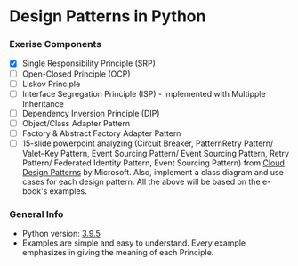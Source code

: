 # Design Patterns in Python

### Exerise Components
- [X] Single Responsibility Principle (SRP)
- [ ] Open-Closed Principle (OCP)
- [ ] Liskov Principle
- [ ] Interface Segregation Principle (ISP) - implemented with Multipple Inheritance
- [ ] Dependency Inversion Principle (DIP)
- [ ] Object/Class Adapter Pattern
- [ ] Factory & Abstract Factory Adapter Pattern
- [ ] 15-slide powerpoint analyzing (Circuit Breaker, PatternRetry Pattern/ Valet–Key Pattern, Event Sourcing Pattern/ Event Sourcing Pattern, Retry Pattern/ Federated Identity Pattern, Event Sourcing Pattern) from [Cloud Design Patterns](https://www.microsoft.com/en-us/download/confirmation.aspx?id=42026) by Microsoft. Also, implement a class diagram and use cases for each design pattern. All the above will be based on the e-book's examples.

### General Info
* Python version: [3.9.5](https://www.python.org/downloads/release/python-395/)
* Examples are simple and easy to understand. Every example emphasizes in giving the meaning of each Principle.
